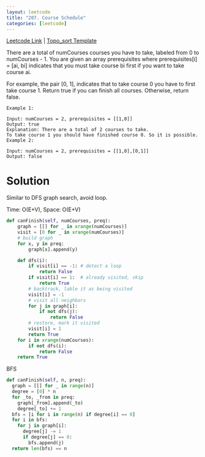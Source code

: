 ```yaml
---
layout: leetcode
title: "207. Course Schedule"
categories: [leetcode]
---
```


[Leetcode Link](https://leetcode.com/problems/course-schedule/) | [Topo_sort Template](/template/topo_sort)

There are a total of numCourses courses you have to take, labeled from 0 to numCourses - 1. You are given an array prerequisites where prerequisites[i] = [ai, bi] indicates that you must take course bi first if you want to take course ai.

For example, the pair [0, 1], indicates that to take course 0 you have to first take course 1.
Return true if you can finish all courses. Otherwise, return false.

 
```
Example 1:

Input: numCourses = 2, prerequisites = [[1,0]]
Output: true
Explanation: There are a total of 2 courses to take. 
To take course 1 you should have finished course 0. So it is possible.
Example 2:

Input: numCourses = 2, prerequisites = [[1,0],[0,1]]
Output: false

```

# Solution
Similar to DFS graph search, avoid loop.

Time: O(E+V), Space: O(E+V)

```python
def canFinish(self, numCourses, preq):
    graph = [[] for _ in xrange(numCourses)]
    visit = [0 for _ in xrange(numCourses)]
    # build graph
    for x, y in preq:
        graph[x].append(y)

    def dfs(i):
        if visit[i] == -1: # detect a loop
            return False
        if visit[i] == 1:  # already visited, skip
            return True
        # backtrack, lable it as being visited
        visit[i] = -1
        # visit all neighbors 
        for j in graph[i]:
            if not dfs(j):
                return False
        # restore, mark it visited
        visit[i] = 1
        return True
    for i in xrange(numCourses):
        if not dfs(i):
            return False
    return True
```

BFS 

```python
def canFinish(self, n, preq):
  graph = [[] for _ in range(n)]
  degree = [0] * n
  for _to, _from in preq:
    graph[_from].append(_to)
    degree[_to] += 1
  bfs = [i for i in range(n) if degree[i] == 0]
  for i in bfs:
    for j in graph[i]:
      degree[j] -= 1
      if degree[j] == 0:
        bfs.append(j)
  return len(bfs) == n
```